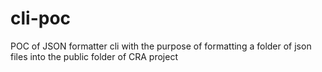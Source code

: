 # cli-poc
POC of JSON formatter cli with the purpose of formatting a folder of json files into the public folder of CRA project

